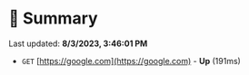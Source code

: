 # 📖 Summary
Last updated: **8/3/2023, 3:46:01 PM**

- `GET` [https://google.com](https://google.com) - **Up** (191ms)

